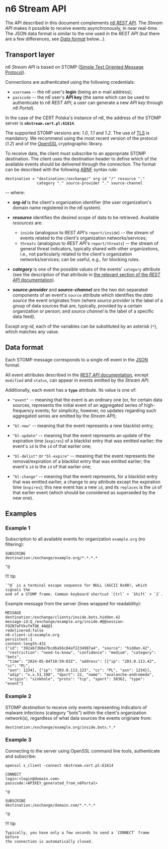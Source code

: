 # n6 Stream API

The API described in this document complements [*n6 REST API*](restapi.md).
The *Stream API* makes it possible to receive events asynchronously, in
near real-time. The JSON data format is similar to the one used in the
*REST API* (but there are a few differences, see [*Data
format*](#data-format) below...).


## Transport layer

*n6 Stream API* is based on STOMP ([Simple Text Oriented Message
Protocol](https://stomp.github.io/)).

Connections are authenticated using the following credentials:

- `username` -- the *n6* user's **login** (being an e-mail address);
- `passcode` -- the *n6* user's **API key** (the same which can be used
  to authenticate to *n6 REST API*; a user can generate a new *API key*
  through *n6 Portal*).

In the case of the CERT Polska's instance of *n6*, the address of the STOMP
server is **`n6stream.cert.pl:61614`**.

The supported STOMP versions are: *1.0*, *1.1* and *1.2*. The use of
[TLS](https://en.wikipedia.org/wiki/Transport_Layer_Security) is
mandatory. We recommend using the most recent version of the protocol
(*1.2*) and of the [OpenSSL](https://openssl-library.org/) cryptographic
library.

To receive data, the client must subscribe to an appropriate STOMP destination.
The client uses the destination header to define which of the available events
should be delivered through the connection. The format can be described with
the following [ABNF](https://datatracker.ietf.org/doc/html/rfc2234) syntax rule:

```
destination = "destination:/exchange/" org-id "/" resource "."
              category "." source-provider "." source-channel
```

-- where:

- **_org-id_** is the client's organization identifier (the user organization's
  domain name registered in the *n6* system).

- **_resource_** identifies the desired scope of data to be retrieved. Available
  *resources* are:
    - `inside` (analogous to *REST API*'s `report/inside`) -- the stream of
      events related to the client's organization networks/services;
    - `threats` (analogous to *REST API*'s `report/threats`) -- the stream of
      general threat indicators, typically shared with other organizations,
      i.e., not particularly related to the client's organization
      networks/services; can be useful, e.g., for blocking rules.

- **_category_** is one of the possible values of the events' `category` attribute
  (see the description of that attribute in [the relevant section of the *REST
  API* documentation](restapi.md#event-attributes)).

- **_source-provider_** and **_source-channel_** are the two dot-separated
  components of an event's `source` attribute which identifies the *data source*
  the event originates from (where *source provider* is the label of a group
  of data sources that are, typically, provided by a certain organization
  or person; and *source channel* is the label of a specific data feed).

Except *org-id*, each of the variables can be substituted by an asterisk (`*`),
which matches any value.


## Data format

Each STOMP message corresponds to a single *n6* event in the
[JSON](https://www.json.org/json-en.html) format.

All event attributes described in the [*REST API*
documentation](restapi.md#event-attributes), except `modified` and `status`,
can appear in events emitted by the *Stream API*.

Additionally, each event has a **`type`** attribute. Its value is one of:

- `"event"` -- meaning that the event is an ordinary one (or, for certain
  data sources, represents the initial event of an aggregated series of
  high-frequency events; for simplicity, however, no updates regarding
  such aggregated series are emitted by the *Stream API*);

- `"bl-new"` -- meaning that the event represents a new blacklist entry;

- `"bl-update"` -- meaning that the event represents an update of the
  expiration time (`expires`) of a blacklist entry that was emitted
  earlier; the event's `id` is the `id` of that earlier one;

- `"bl-delist"` or `"bl-expire"` -- meaning that the event represents
  the removal/expiration of a blacklist entry that was emitted earlier;
  the event's `id` is the `id` of that earlier one;

- `"bl-change"` -- meaning that the event represents, for a blacklist
  entry that was emitted earlier, a change to any attribute except the
  expiration time (`expires`); this new event has a new `id`, and its
  `replaces` is the `id` of that earlier event (which should be considered
  as superseded by the new one).


## Examples

### Example 1

Subscription to all available events for organization `example.org`
(no filtering):

```
SUBSCRIBE
destination:/exchange/example.org/*.*.*.*

^@
```

!!! tip

    `^@` is a terminal escape sequence for NULL (ASCII 0x00), which signals the
    end of a STOMP frame. Common keyboard shortcut `Ctrl` + `Shift` + `2`.

Example message from the server (lines wrapped for readability):

```
MESSAGE
destination:/exchange/clients/inside.bots.hidden.42
message-id:Q_/exchange/example.org/inside.#@@session-FO2N7aFVkvfmTQK_4A@@1
redelivered:false
n6-client-id:example.org
persistent:1
content-length:431
{"id": "392ab73bbe7bcd6a56c84af2234987a4", "source": "hidden.42",
 "restriction": "need-to-know", "confidence": "medium", "category": "bots",
 "time": "2024-05-04T10:59:03Z", "address": [{"ip": "203.0.113.42", "cc": "PL",
 "asn": 1234}, {"ip": "203.0.113.123", "cc": "PL", "asn": 1234}],
 "adip": "x.x.51.198", "dport": 22, "name": "avalanche-andromeda",
 "origin": "sinkhole", "proto": "tcp", "sport": 58362, "type": "event"}
```

### Example 2

STOMP *destination* to receive only events representing indicators of
malware infections (category "bots") within the client's organization
network(s), regardless of what data sources the events originate from:

```
destination:/exchange/example.org/inside.bots.*.*
```

### Example 3

Connecting to the server using OpenSSL command line tools, authenticate and subscribe:

```
openssl s_client -connect n6stream.cert.pl:61614

CONNECT
login:<login@domain.com>
passcode:<APIKEY_generated_from_n6Portal>

^@

SUBSCRIBE
destination:/exchange/domain.com/*.*.*.*

^@
```
!!! tip

    Typically, you have only a few seconds to send a `CONNECT` frame before
    the connection is automatically closed.
